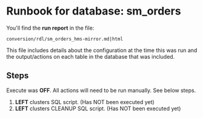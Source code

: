 # Runbook for database: sm_orders

You'll find the **run report** in the file:

`conversion/rdl/sm_orders_hms-mirror.md|html` 

This file includes details about the configuration at the time this was run and the output/actions on each table in the database that was included.

## Steps

Execute was **OFF**.  All actions will need to be run manually. See below steps.

1. **LEFT** clusters SQL script. (Has NOT been executed yet)
2. **LEFT** clusters CLEANUP SQL script. (Has NOT been executed yet)
